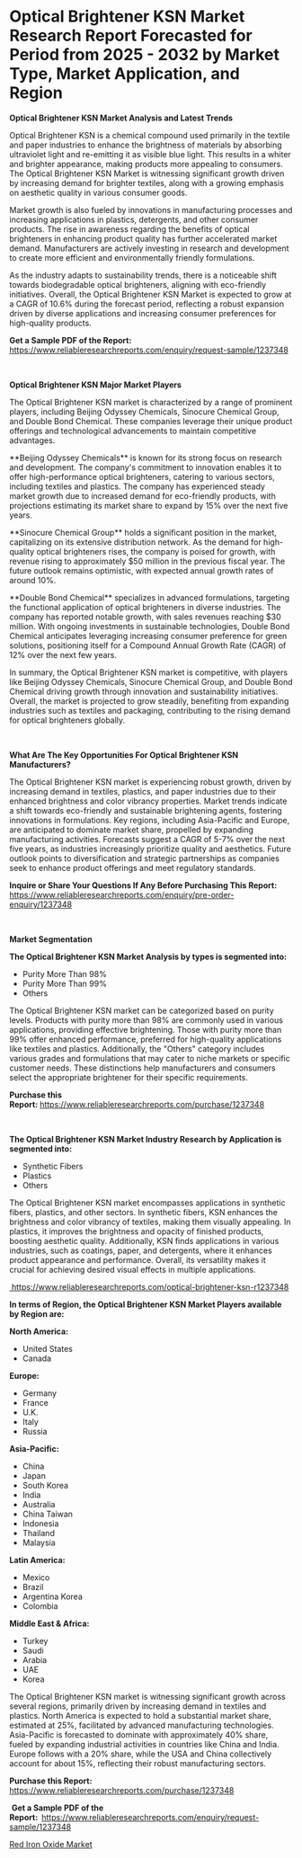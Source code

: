 <p><h1>Optical Brightener KSN Market Research Report Forecasted for Period from 2025 -  2032 by Market Type, Market Application, and Region</h1></p><p><strong>Optical Brightener KSN Market Analysis and Latest Trends</strong></p>
<p><p>Optical Brightener KSN is a chemical compound used primarily in the textile and paper industries to enhance the brightness of materials by absorbing ultraviolet light and re-emitting it as visible blue light. This results in a whiter and brighter appearance, making products more appealing to consumers. The Optical Brightener KSN Market is witnessing significant growth driven by increasing demand for brighter textiles, along with a growing emphasis on aesthetic quality in various consumer goods.</p><p>Market growth is also fueled by innovations in manufacturing processes and increasing applications in plastics, detergents, and other consumer products. The rise in awareness regarding the benefits of optical brighteners in enhancing product quality has further accelerated market demand. Manufacturers are actively investing in research and development to create more efficient and environmentally friendly formulations.</p><p>As the industry adapts to sustainability trends, there is a noticeable shift towards biodegradable optical brighteners, aligning with eco-friendly initiatives. Overall, the Optical Brightener KSN Market is expected to grow at a CAGR of 10.6% during the forecast period, reflecting a robust expansion driven by diverse applications and increasing consumer preferences for high-quality products.</p></p>
<p><strong>Get a Sample PDF of the Report:&nbsp;</strong> <a href="https://www.reliableresearchreports.com/enquiry/request-sample/1237348?utm_campaign=41&utm_medium=2&utm_source=Github&utm_content=ia&utm_term=30012025&utm_id=optical-brightener-ksn">https://www.reliableresearchreports.com/enquiry/request-sample/1237348</a></p>
<p>&nbsp;</p>
<p><strong>Optical Brightener KSN Major Market Players</strong></p>
<p><p>The Optical Brightener KSN market is characterized by a range of prominent players, including Beijing Odyssey Chemicals, Sinocure Chemical Group, and Double Bond Chemical. These companies leverage their unique product offerings and technological advancements to maintain competitive advantages.</p><p>**Beijing Odyssey Chemicals** is known for its strong focus on research and development. The company's commitment to innovation enables it to offer high-performance optical brighteners, catering to various sectors, including textiles and plastics. The company has experienced steady market growth due to increased demand for eco-friendly products, with projections estimating its market share to expand by 15% over the next five years.</p><p>**Sinocure Chemical Group** holds a significant position in the market, capitalizing on its extensive distribution network. As the demand for high-quality optical brighteners rises, the company is poised for growth, with revenue rising to approximately $50 million in the previous fiscal year. The future outlook remains optimistic, with expected annual growth rates of around 10%.</p><p>**Double Bond Chemical** specializes in advanced formulations, targeting the functional application of optical brighteners in diverse industries. The company has reported notable growth, with sales revenues reaching $30 million. With ongoing investments in sustainable technologies, Double Bond Chemical anticipates leveraging increasing consumer preference for green solutions, positioning itself for a Compound Annual Growth Rate (CAGR) of 12% over the next few years.</p><p>In summary, the Optical Brightener KSN market is competitive, with players like Beijing Odyssey Chemicals, Sinocure Chemical Group, and Double Bond Chemical driving growth through innovation and sustainability initiatives. Overall, the market is projected to grow steadily, benefiting from expanding industries such as textiles and packaging, contributing to the rising demand for optical brighteners globally.</p></p>
<p>&nbsp;</p>
<p><strong>What Are The Key Opportunities For Optical Brightener KSN Manufacturers?</strong></p>
<p><p>The Optical Brightener KSN market is experiencing robust growth, driven by increasing demand in textiles, plastics, and paper industries due to their enhanced brightness and color vibrancy properties. Market trends indicate a shift towards eco-friendly and sustainable brightening agents, fostering innovations in formulations. Key regions, including Asia-Pacific and Europe, are anticipated to dominate market share, propelled by expanding manufacturing activities. Forecasts suggest a CAGR of 5-7% over the next five years, as industries increasingly prioritize quality and aesthetics. Future outlook points to diversification and strategic partnerships as companies seek to enhance product offerings and meet regulatory standards.</p></p>
<p><strong>Inquire or Share Your Questions If Any Before Purchasing This Report:</strong> <a href="https://www.reliableresearchreports.com/enquiry/pre-order-enquiry/1237348?utm_campaign=41&utm_medium=2&utm_source=Github&utm_content=ia&utm_term=30012025&utm_id=optical-brightener-ksn">https://www.reliableresearchreports.com/enquiry/pre-order-enquiry/1237348</a></p>
<p>&nbsp;</p>
<p><strong>Market Segmentation</strong></p>
<p><strong>The Optical Brightener KSN Market Analysis by types is segmented into:</strong></p>
<p><ul><li>Purity More Than 98%</li><li>Purity More Than 99%</li><li>Others</li></ul></p>
<p><p>The Optical Brightener KSN market can be categorized based on purity levels. Products with purity more than 98% are commonly used in various applications, providing effective brightening. Those with purity more than 99% offer enhanced performance, preferred for high-quality applications like textiles and plastics. Additionally, the "Others" category includes various grades and formulations that may cater to niche markets or specific customer needs. These distinctions help manufacturers and consumers select the appropriate brightener for their specific requirements.</p></p>
<p><strong>Purchase this Report:&nbsp;</strong><a href="https://www.reliableresearchreports.com/purchase/1237348?utm_campaign=41&utm_medium=2&utm_source=Github&utm_content=ia&utm_term=30012025&utm_id=optical-brightener-ksn">https://www.reliableresearchreports.com/purchase/1237348</a></p>
<p>&nbsp;</p>
<p><strong>The Optical Brightener KSN Market Industry Research by Application is segmented into:</strong></p>
<p><ul><li>Synthetic Fibers</li><li>Plastics</li><li>Others</li></ul></p>
<p><p>The Optical Brightener KSN market encompasses applications in synthetic fibers, plastics, and other sectors. In synthetic fibers, KSN enhances the brightness and color vibrancy of textiles, making them visually appealing. In plastics, it improves the brightness and opacity of finished products, boosting aesthetic quality. Additionally, KSN finds applications in various industries, such as coatings, paper, and detergents, where it enhances product appearance and performance. Overall, its versatility makes it crucial for achieving desired visual effects in multiple applications.</p></p>
<p><a href="https://www.reliableresearchreports.com/optical-brightener-ksn-r1237348?utm_campaign=41&utm_medium=2&utm_source=Github&utm_content=ia&utm_term=30012025&utm_id=optical-brightener-ksn">&nbsp;https://www.reliableresearchreports.com/optical-brightener-ksn-r1237348</a></p>
<p><strong>In terms of Region, the Optical Brightener KSN Market Players available by Region are:</strong></p>
<p>
    <p> <strong> North America: </strong>
        <ul>
            <li>United States</li>
            <li>Canada</li>
        </ul>
        </p> 
    <p> <strong> Europe: </strong>
        <ul>
            <li>Germany</li>
            <li>France</li>
            <li>U.K.</li>
            <li>Italy</li>
            <li>Russia</li>
        </ul>
        </p> 
    <p> <strong> Asia-Pacific: </strong>
        <ul>
            <li>China</li>
            <li>Japan</li>
            <li>South Korea</li>
            <li>India</li>
            <li>Australia</li>
            <li>China Taiwan</li>
            <li>Indonesia</li>
            <li>Thailand</li>
            <li>Malaysia</li>
        </ul>
        </p> 
    <p> <strong> Latin America: </strong>
        <ul>
            <li>Mexico</li>
            <li>Brazil</li>
            <li>Argentina Korea</li>
            <li>Colombia</li>
        </ul>
        </p> 
    <p> <strong> Middle East & Africa: </strong>
        <ul>
            <li>Turkey</li>
            <li>Saudi</li>
            <li>Arabia</li>
            <li>UAE</li>
            <li>Korea</li>
        </ul>
    </p>
    </p>
<p><p>The Optical Brightener KSN market is witnessing significant growth across several regions, primarily driven by increasing demand in textiles and plastics. North America is expected to hold a substantial market share, estimated at 25%, facilitated by advanced manufacturing technologies. Asia-Pacific is forecasted to dominate with approximately 40% share, fueled by expanding industrial activities in countries like China and India. Europe follows with a 20% share, while the USA and China collectively account for about 15%, reflecting their robust manufacturing sectors.</p></p>
<p><strong>Purchase this Report: </strong><a href="https://www.reliableresearchreports.com/purchase/1237348?utm_campaign=41&utm_medium=2&utm_source=Github&utm_content=ia&utm_term=30012025&utm_id=optical-brightener-ksn">https://www.reliableresearchreports.com/purchase/1237348</a></p>
<p>&nbsp;<strong>Get a Sample PDF of the Report:&nbsp;&nbsp;</strong><a href="https://www.reliableresearchreports.com/enquiry/request-sample/1237348?utm_campaign=41&utm_medium=2&utm_source=Github&utm_content=ia&utm_term=30012025&utm_id=optical-brightener-ksn">https://www.reliableresearchreports.com/enquiry/request-sample/1237348</a></p>
<p><strong></strong></p>
<p><p><a href="https://github.com/ajayanhaizan/Market-Research-Report-List-1/blob/main/red-iron-oxide-market.md?utm_campaign=41&utm_medium=2&utm_source=Github&utm_content=ia&utm_term=30012025&utm_id=optical-brightener-ksn">Red Iron Oxide Market</a></p></p>